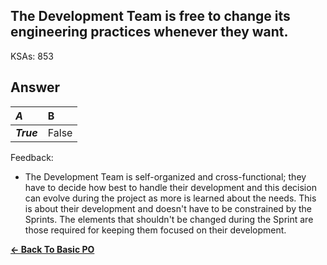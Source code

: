 ## The Development Team is free to change its engineering practices whenever they want.

KSAs: 853

## Answer
| ***A*** | B |
| :--- | :--- |
| ***True*** | False |


Feedback:

- The Development Team is self-organized and cross-functional; they have to decide how best to handle their development and this decision can evolve during the project as more is learned about the needs. This is about their development and doesn't have to be constrained by the Sprints. The elements that shouldn't be changed during the Sprint are those required for keeping them focused on their development.

[**<- Back To Basic PO**](../../../Basic_PO.md)

